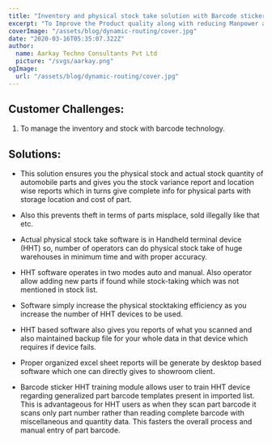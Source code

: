 ```yaml
---
title: "Inventory and physical stock take solution with Barcode sticker training mechanism"
excerpt: "To Improve the Product quality along with reducing Manpower and boosting up the production line."
coverImage: "/assets/blog/dynamic-routing/cover.jpg"
date: "2020-03-16T05:35:07.322Z"
author:
  name: Aarkay Techno Consultants Pvt Ltd
  picture: "/svgs/aarkay.png"
ogImage:
  url: "/assets/blog/dynamic-routing/cover.jpg"
---
```


## Customer Challenges:

1. To manage the inventory and stock with barcode technology.

## Solutions:

- This solution ensures you the physical stock and actual stock quantity of automobile parts and gives you the stock variance report and location wise reports which in turns give complete info for physical parts with storage location and cost of part.

- Also this prevents theft in terms of parts misplace, sold illegally like that etc.

- Actual physical stock take software is in Handheld terminal device (HHT) so, number of operators can do physical stock take of huge warehouses in minimum time and with proper accuracy.
- HHT software operates in two modes auto and manual. Also operator allow adding new parts if found while stock-taking which was not mentioned in stock list.

- Software simply increase the physical stocktaking efficiency as you increase the number of HHT devices to be used.

- HHT based software also gives you reports of what you scanned and also maintained backup file for your whole data in that device which requires if device fails.

- Proper organized excel sheet reports will be generate by desktop based software which one can directly gives to showroom client.

- Barcode sticker HHT training module allows user to train HHT device regarding generalized part barcode templates present in imported list. This is advantageous for HHT users as when they scan part barcode it scans only part number rather than reading complete barcode with miscellaneous and quantity data. This fasters the overall process and manual entry of part barcode.
